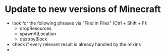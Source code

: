 # Update to new versions of Minecraft
- look for the following phrases via "Find in Files" (Ctrl + Shift + F):
  - dropResources
  - spawnAtLocation
  - destroyBlock
- check if every relevant result is already handled by the mixins
- 